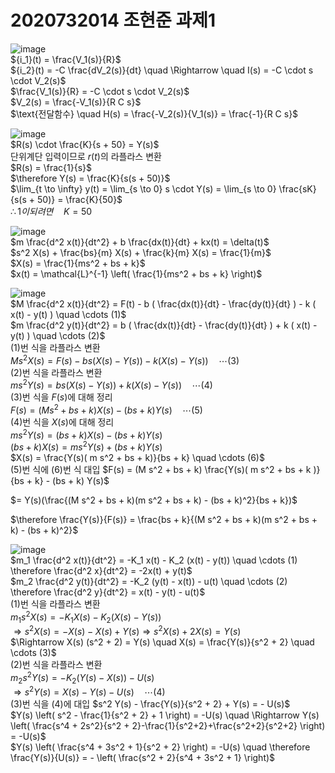 # 2020732014 조현준 과제1  

![image](https://github.com/user-attachments/assets/8ecb90e3-4953-4a46-a43e-649bc90b358f)  
${i_1}(t) = \frac{V_1(s)}{R}$  
${i_2}(t) = -C \frac{dV_2(s)}{dt} \quad \Rightarrow \quad I(s) = -C \cdot s \cdot V_2(s)$  
$\frac{V_1(s)}{R} = -C \cdot s \cdot V_2(s)$  
$V_2(s) = \frac{-V_1(s)}{R C s}$  
$\text{전달함수} \quad H(s) = \frac{-V_2(s)}{V_1(s)} = \frac{-1}{R C s}$  

![image](https://github.com/user-attachments/assets/753dad12-13a7-4270-87e4-e0b3106e7b83)  
$R(s) \cdot \frac{K}{s + 50} = Y(s)$  
단위계단 입력이므로 $r(t)$의 라플라스 변환  
$R(s) = \frac{1}{s}$  
$\therefore Y(s) = \frac{K}{s(s + 50)}$  
$\lim_{t \to \infty} y(t) = \lim_{s \to 0} s \cdot Y(s) = \lim_{s \to 0} \frac{sK}{s(s + 50)} = \frac{K}{50}$  
$\therefore 1이 되려면 \quad K = 50$  

![image](https://github.com/user-attachments/assets/9bb0ddac-04fa-4ec9-818c-da54a6e92634)  
$m \frac{d^2 x(t)}{dt^2} + b \frac{dx(t)}{dt} + kx(t) = \delta(t)$  
$s^2 X(s) + \frac{bs}{m} X(s) + \frac{k}{m} X(s) = \frac{1}{m}$  
$X(s) = \frac{1}{ms^2 + bs + k}$  
$x(t) = \mathcal{L}^{-1} \left( \frac{1}{ms^2 + bs + k} \right)$  

![image](https://github.com/user-attachments/assets/f92ec1ba-4c37-4c10-ac29-ca68a1594fe5)  
$M \frac{d^2 x(t)}{dt^2} = F(t) - b ( \frac{dx(t)}{dt} - \frac{dy(t)}{dt} ) - k ( x(t) - y(t) ) \quad \cdots (1)$  
$m \frac{d^2 y(t)}{dt^2} = b ( \frac{dx(t)}{dt} - \frac{dy(t)}{dt} ) + k ( x(t) - y(t) ) \quad \cdots (2)$  
(1)번 식을 라플라스 변환  
$M s^2 X(s) = F(s) - bs \left( X(s) - Y(s) \right) - k \left( X(s) - Y(s) \right) \quad \cdots (3)$  
(2)번 식을 라플라스 변환  
$m s^2 Y(s) = bs(X(s) - Y(s)) + k(X(s) - Y(s)) \quad \cdots (4)$  
(3)번 식을 $F(s)$에 대해 정리  
$F(s) = (M s^2 + bs + k) X(s) - (bs + k) Y(s) \quad \cdots (5)$  
(4)번 식을 $X(s)$에 대해 정리  
$m s^2 Y(s) = (bs + k) X(s) - (bs + k) Y(s)$  
$(bs + k) X(s) = m s^2 Y(s) + (bs + k) Y(s)$  
$X(s) = \frac{Y(s)( m s^2 + bs + k)}{bs + k} \quad \cdots (6)$  
(5)번 식에 (6)번 식 대입
$F(s) = (M s^2 + bs + k) \frac{Y(s)( m s^2 + bs + k )}{bs + k} - (bs + k) Y(s)$

$= Y(s)(\frac{(M s^2 + bs + k)(m s^2 + bs + k) - (bs + k)^2}{bs + k})$

$\therefore \frac{Y(s)}{F(s)} = \frac{bs + k}{(M s^2 + bs + k)(m s^2 + bs + k) - (bs + k)^2}$  

![image](https://github.com/user-attachments/assets/6c5dc6de-468b-4518-aa1d-a1e1dee070c0)  
$m_1 \frac{d^2 x(t)}{dt^2} = -K_1 x(t) - K_2 (x(t) - y(t)) \quad \cdots (1) \therefore \frac{d^2 x}{dt^2} = -2x(t) + y(t)$  
$m_2 \frac{d^2 y(t)}{dt^2} = -K_2 (y(t) - x(t)) - u(t) \quad \cdots (2) \therefore \frac{d^2 y}{dt^2} = x(t) - y(t) - u(t)$  
(1)번 식을 라플라스 변환  
$m_1 s^2 X(s) = -K_1 X(s) - K_2 (X(s) - Y(s))$  
$\Rightarrow s^2 X(s) = -X(s) - X(s) + Y(s) \Rightarrow s^2 X(s) + 2X(s) = Y(s)$  
$\Rightarrow X(s) (s^2 + 2) = Y(s) \quad X(s) = \frac{Y(s)}{s^2 + 2} \quad \cdots (3)$  
(2)번 식을 라플라스 변환  
$m_2 s^2 Y(s) = -K_2 (Y(s) - X(s)) - U(s)$  
$\Rightarrow s^2 Y(s) = X(s) - Y(s) - U(s) \quad \cdots (4)$  
(3)번 식을 (4)에 대입
$s^2 Y(s) - \frac{Y(s)}{s^2 + 2} + Y(s) = - U(s)$  
$Y(s) \left( s^2 - \frac{1}{s^2 + 2} + 1 \right) = -U(s) \quad \Rightarrow Y(s) \left( \frac{s^4 + 2s^2}{s^2 + 2}-\frac{1}{s^2+2}+\frac{s^2+2}{s^2+2} \right) = -U(s)$  
$Y(s) \left( \frac{s^4 + 3s^2 + 1}{s^2 + 2} \right) = -U(s) \quad \therefore \frac{Y(s)}{U(s)} = - \left( \frac{s^2 + 2}{s^4 + 3s^2 + 1} \right)$  




